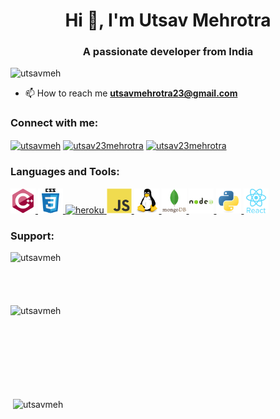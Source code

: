 <h1 align="center">Hi 👋, I'm Utsav Mehrotra</h1>
<h3 align="center">A passionate developer from India</h3>

<p align="left"> <img src="https://komarev.com/ghpvc/?username=utsavmeh&label=Profile%20views&color=0e75b6&style=flat" alt="utsavmeh" /> </p>

- 📫 How to reach me **utsavmehrotra23@gmail.com**

<h3 align="left">Connect with me:</h3>
<p align="left">
<a href="https://www.codechef.com/users/utsavmeh" target="blank"><img align="center" src="https://cdn.jsdelivr.net/npm/simple-icons@3.1.0/icons/codechef.svg" alt="utsavmeh" height="30" width="40" /></a>
<a href="https://www.hackerrank.com/utsav23mehrotra" target="blank"><img align="center" src="https://raw.githubusercontent.com/rahuldkjain/github-profile-readme-generator/neutral-icons/src/images/icons/Social/hackerrank.svg" alt="utsav23mehrotra" height="30" width="40" /></a>
<a href="https://auth.geeksforgeeks.org/user/utsav23mehrotra" target="blank"><img align="center" src="https://raw.githubusercontent.com/rahuldkjain/github-profile-readme-generator/neutral-icons/src/images/icons/Social/geeks-for-geeks.svg" alt="utsav23mehrotra" height="30" width="40" /></a>
</p>

<h3 align="left">Languages and Tools:</h3>
<p align="left"> <a href="https://www.w3schools.com/cpp/" target="_blank"> <img src="https://raw.githubusercontent.com/devicons/devicon/master/icons/cplusplus/cplusplus-original.svg" alt="cplusplus" width="40" height="40"/> </a> <a href="https://www.w3schools.com/css/" target="_blank"> <img src="https://raw.githubusercontent.com/devicons/devicon/master/icons/css3/css3-original-wordmark.svg" alt="css3" width="40" height="40"/> </a> <a href="https://heroku.com" target="_blank"> <img src="https://www.vectorlogo.zone/logos/heroku/heroku-icon.svg" alt="heroku" width="40" height="40"/> </a> <a href="https://developer.mozilla.org/en-US/docs/Web/JavaScript" target="_blank"> <img src="https://raw.githubusercontent.com/devicons/devicon/master/icons/javascript/javascript-original.svg" alt="javascript" width="40" height="40"/> </a> <a href="https://www.linux.org/" target="_blank"> <img src="https://raw.githubusercontent.com/devicons/devicon/master/icons/linux/linux-original.svg" alt="linux" width="40" height="40"/> </a> <a href="https://www.mongodb.com/" target="_blank"> <img src="https://raw.githubusercontent.com/devicons/devicon/master/icons/mongodb/mongodb-original-wordmark.svg" alt="mongodb" width="40" height="40"/> </a> <a href="https://nodejs.org" target="_blank"> <img src="https://raw.githubusercontent.com/devicons/devicon/master/icons/nodejs/nodejs-original-wordmark.svg" alt="nodejs" width="40" height="40"/> </a> <a href="https://www.python.org" target="_blank"> <img src="https://raw.githubusercontent.com/devicons/devicon/master/icons/python/python-original.svg" alt="python" width="40" height="40"/> </a> <a href="https://reactjs.org/" target="_blank"> <img src="https://raw.githubusercontent.com/devicons/devicon/master/icons/react/react-original-wordmark.svg" alt="react" width="40" height="40"/> </a> </p>

<h3 align="left">Support:</h3>
<p><a href="https://www.buymeacoffee.com/utsavmeh"> <img align="left" src="https://cdn.buymeacoffee.com/buttons/v2/default-yellow.png" height="50" width="210" alt="utsavmeh" /></a></p><br  ><br><br>
<p><img align="left" style="margin-top: 20px;" src="https://github-readme-stats.vercel.app/api/top-langs?username=utsavmeh&show_icons=true&locale=en&layout=compact" alt="utsavmeh" /></p><br><br><br><br><br><br><br><br>

<p>&nbsp;<img align="center" style="margin-top: 20px;" src="https://github-readme-stats.vercel.app/api?username=utsavmeh&show_icons=true&locale=en" alt="utsavmeh" /></p>

